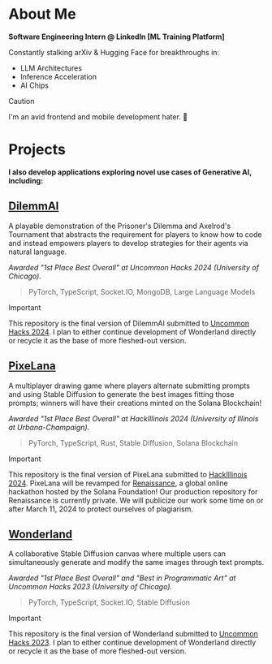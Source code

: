 # About Me

**Software Engineering Intern @ LinkedIn [ML Training Platform]**

Constantly stalking arXiv & Hugging Face for breakthroughs in: 
* LLM Architectures
* Inference Acceleration
* AI Chips

> [!CAUTION]
> I'm an avid frontend and mobile development hater. 🤗 

# Projects
**I also develop applications exploring novel use cases of Generative AI, including:**

## [DilemmAI](https://github.com/RizzwareEngineer/dilemmAI)
A playable demonstration of the Prisoner's Dilemma and Axelrod's Tournament that abstracts the requirement for players to know how to code and instead empowers players to develop strategies for their agents via natural language. 

_Awarded "1st Place Best Overall" at Uncommon Hacks 2024 (University of Chicago)._

> PyTorch, TypeScript, Socket.IO, MongoDB, Large Language Models

> [!IMPORTANT]
> This repository is the final version of DilemmAI submitted to [Uncommon Hacks 2024](https://uncommon-hacks-2024.devpost.com/). I plan to either continue development of Wonderland directly  or recycle it as the base of more fleshed-out version.


## [PixeLana](https://github.com/RizzwareEngineer/PixeLana) 
A multiplayer drawing game where players alternate submitting prompts and using Stable Diffusion to generate the best images fitting those prompts; winners will have their creations minted on the Solana Blockchain!

_Awarded "1st Place Best Overall" at HackIllinois 2024 (University of Illinois at Urbana-Champaign)._

> PyTorch, TypeScript, Rust, Stable Diffusion, Solana Blockchain

> [!IMPORTANT]
> This repository is the final version of PixeLana submitted to [HackIllinois 2024](https://hackillinois-2024.devpost.com/). PixeLana will be revamped for [Renaissance](https://www.colosseum.org/renaissance), a global online hackathon hosted by the Solana Foundation! Our production repository for Renaissance is currently private. We will publicize our work some time on or after March 11, 2024 to protect ourselves of plagiarism. 

## [Wonderland](https://github.com/RizzwareEngineer/wonderland)
A collaborative Stable Diffusion canvas where multiple users can simultaneously generate and modify the same images through text prompts. 

_Awarded "1st Place Best Overall" and "Best in Programmatic Art" at Uncommon Hacks 2023 (University of Chicago)._

> PyTorch, TypeScript, Socket.IO, Stable Diffusion

> [!IMPORTANT]
> This repository is the final version of Wonderland submitted to [Uncommon Hacks 2023](https://github.com/RizzwareEngineer/wonderland). I plan to either continue development of Wonderland directly  or recycle it as the base of more fleshed-out version.
